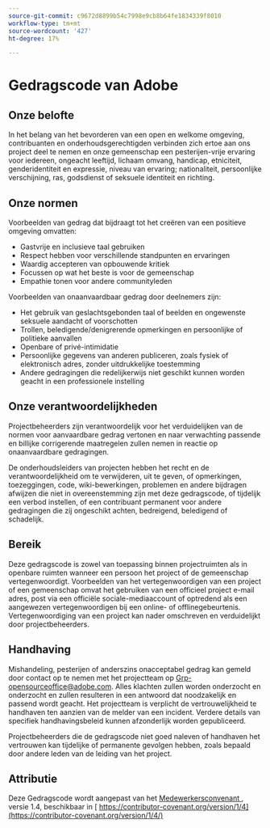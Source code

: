 ```yaml
---
source-git-commit: c9672d8899b54c7998e9cb8b64fe1834339f8010
workflow-type: tm+mt
source-wordcount: '427'
ht-degree: 17%

---
```

# Gedragscode van Adobe

## Onze belofte

In het belang van het bevorderen van een open en welkome omgeving,
contribuanten en onderhoudsgerechtigden verbinden zich ertoe aan ons project deel te nemen en
onze gemeenschap een pesterijen-vrije ervaring voor iedereen, ongeacht leeftijd, lichaam
omvang, handicap, etniciteit, genderidentiteit en expressie, niveau van ervaring;
nationaliteit, persoonlijke verschijning, ras, godsdienst of seksuele identiteit en
richting.

## Onze normen

Voorbeelden van gedrag dat bijdraagt tot het creëren van een positieve omgeving
omvatten:

* Gastvrije en inclusieve taal gebruiken
* Respect hebben voor verschillende standpunten en ervaringen
* Waardig accepteren van opbouwende kritiek
* Focussen op wat het beste is voor de gemeenschap
* Empathie tonen voor andere communityleden

Voorbeelden van onaanvaardbaar gedrag door deelnemers zijn:

* Het gebruik van geslachtsgebonden taal of beelden en ongewenste seksuele aandacht of
voorschotten
* Trollen, beledigende/denigrerende opmerkingen en persoonlijke of politieke aanvallen
* Openbare of privé-intimidatie
* Persoonlijke gegevens van anderen publiceren, zoals fysiek of elektronisch
adres, zonder uitdrukkelijke toestemming
* Andere gedragingen die redelijkerwijs niet geschikt kunnen worden geacht in een
professionele instelling

## Onze verantwoordelijkheden

Projectbeheerders zijn verantwoordelijk voor het verduidelijken van de normen voor aanvaardbare
gedrag vertonen en naar verwachting passende en billijke corrigerende maatregelen zullen nemen in
reactie op onaanvaardbare gedragingen.

De onderhoudsleiders van projecten hebben het recht en de verantwoordelijkheid om te verwijderen, uit te geven, of
opmerkingen, toezeggingen, code, wiki-bewerkingen, problemen en andere bijdragen afwijzen
die niet in overeenstemming zijn met deze gedragscode, of tijdelijk een verbod instellen, of
een contribuant permanent voor andere gedragingen die zij ongeschikt achten,
bedreigend, beledigend of schadelijk.

## Bereik

Deze gedragscode is zowel van toepassing binnen projectruimten als in openbare ruimten
wanneer een persoon het project of de gemeenschap vertegenwoordigt. Voorbeelden van
het vertegenwoordigen van een project of een gemeenschap omvat het gebruiken van een officieel project e-mail
adres, post via een officiële sociale-mediaaccount of optredend als een aangewezen
vertegenwoordigen bij een online- of offlinegebeurtenis. Vertegenwoordiging van een project kan
nader omschreven en verduidelijkt door projectbeheerders.

## Handhaving

Mishandeling, pesterijen of anderszins onacceptabel gedrag kan
gemeld door contact op te nemen met het projectteam op Grp-opensourceoffice@adobe.com. Alles
klachten zullen worden onderzocht en onderzocht en zullen resulteren in een antwoord dat
noodzakelijk en passend wordt geacht. Het projectteam is
verplicht de vertrouwelijkheid te handhaven ten aanzien van de melder van een incident.
Verdere details van specifiek handhavingsbeleid kunnen afzonderlijk worden gepubliceerd.

Projectbeheerders die de gedragscode niet goed naleven of handhaven
het vertrouwen kan tijdelijke of permanente gevolgen hebben, zoals bepaald door andere
leden van de leiding van het project.

## Attributie

Deze Gedragscode wordt aangepast van het [ Medewerkersconvenant ](https://contributor-covenant.org), versie 1.4,
beschikbaar in [ https://contributor-covenant.org/version/1/4](https://contributor-covenant.org/version/1/4/)
